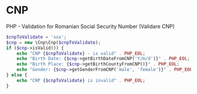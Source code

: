 # CNP
PHP - Validation for Romanian Social Security Number (Validare CNP)

```php
$cnpToValidate = 'xxx';
$cnp = new \Cnp\Cnp($cnpToValidate);
if ($cnp->isValid()) {
    echo "CNP {$cnpToValidate} - is valid" . PHP_EOL;
    echo "Birth Date: {$cnp->getBirthDateFromCNP('Y/m/d')}" . PHP_EOL;
    echo "Birth Place: {$cnp->getBirthCountyFromCNP()}" . PHP_EOL;
    echo "Gender: {$cnp->getGenderFromCNP('male', 'female')}" . PHP_EOL;
} else {
    echo "CNP {$cnpToValidate} is invalid" . PHP_EOL;
}
```
